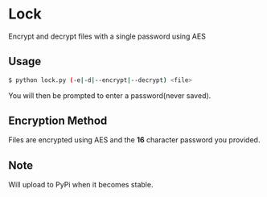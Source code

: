 # Lock
Encrypt and decrypt files with a single password using AES

## Usage
```sh
$ python lock.py (-e|-d|--encrypt|--decrypt) <file>
```
You will then be prompted to enter a password(never saved).

## Encryption Method
Files are encrypted using AES and the **16** character password you provided.

## Note
Will upload to PyPi when it becomes stable.
